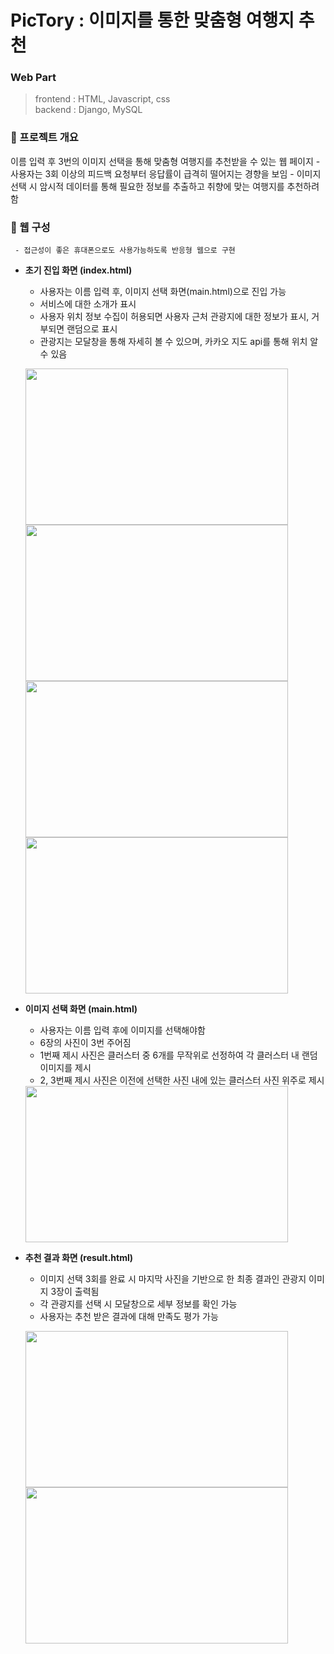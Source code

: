 # PicTory : 이미지를 통한 맞춤형 여행지 추천         
     
### Web Part
> frontend : HTML, Javascript, css   
  backend : Django, MySQL
        
### 💛 프로젝트 개요
이름 입력 후 3번의 이미지 선택을 통해 맞춤형 여행지를 추천받을 수 있는 웹 페이지
     - 사용자는 3회 이상의 피드백 요청부터 응답률이 급격히 떨어지는 경향을 보임 
     - 이미지 선택 시 암시적 데이터를 통해 필요한 정보를 추출하고 취향에 맞는 여행지를 추천하려 함    

### 💚 웹 구성
     - 접근성이 좋은 휴대폰으로도 사용가능하도록 반응형 웹으로 구현
     
- **초기 진입 화면 (index.html)**   
     - 사용자는 이름 입력 후, 이미지 선택 화면(main.html)으로 진입 가능   
     - 서비스에 대한 소개가 표시   
     - 사용자 위치 정보 수집이 허용되면 사용자 근처 관광지에 대한 정보가 표시, 거부되면 랜덤으로 표시          
     - 관광지는 모달창을 통해 자세히 볼 수 있으며, 카카오 지도 api를 통해 위치 알 수 있음        
     
     <img src="https://user-images.githubusercontent.com/80735829/144225141-184edd3c-fcce-43f4-88c7-c7832294f2e9.png"  width="420" height="250"/> <img src="https://user-images.githubusercontent.com/80735829/144225236-f3351f26-0b89-4a5f-9c65-8a8b549346ac.png"  width="420" height="250"/>    
      <img src="https://user-images.githubusercontent.com/80735829/144225969-1343b78e-1458-485c-a52a-8e961ae28b0f.png"  width="420" height="250"/> <img src="https://user-images.githubusercontent.com/80735829/144226042-814c24d1-2c7b-42eb-8671-85bf1fb493fc.png"  width="420" height="250"/> 
      
         
- **이미지 선택 화면 (main.html)**    
     - 사용자는 이름 입력 후에 이미지를 선택해야함 
     - 6장의 사진이 3번 주어짐    
     - 1번째 제시 사진은 클러스터 중 6개를 무작위로 선정하여 각 클러스터 내 랜덤 이미지를 제시
     - 2, 3번째 제시 사진은 이전에 선택한 사진 내에 있는 클러스터 사진 위주로 제시    
     
     <img src="https://user-images.githubusercontent.com/80735829/144226687-a81d8bc1-228d-4555-a451-64cfdba2f1f3.png"  width="420" height="250"/>


- **추천 결과 화면 (result.html)**    
     - 이미지 선택 3회를 완료 시 마지막 사진을 기반으로 한 최종 결과인 관광지 이미지 3장이 출력됨
     - 각 관광지를 선택 시 모달창으로 세부 정보를 확인 가능     
     - 사용자는 추천 받은 결과에 대해 만족도 평가 가능     

     <img src="https://user-images.githubusercontent.com/80735829/144227030-f41e465f-991a-461b-ab24-222f4f3e2044.png"  width="420" height="250"/>   <img src="https://user-images.githubusercontent.com/80735829/144227112-a3f4d267-f208-430f-8a93-cb21989aea89.png"  width="420" height="250"/>   
     
     


